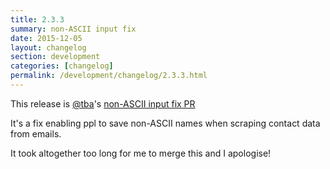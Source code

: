 ```yaml
---
title: 2.3.3
summary: non-ASCII input fix
date: 2015-12-05
layout: changelog
section: development
categories: [changelog]
permalink: /development/changelog/2.3.3.html
---
```


This release is [@tba](https://github.com/tba)'s [non-ASCII input fix PR](https://github.com/henrycatalinismith/ppl/pull/56)

It's a fix enabling ppl to save non-ASCII names when scraping contact data
from emails.

It took altogether too long for me to merge this and I apologise!
